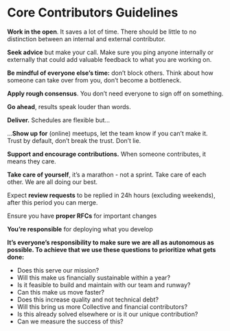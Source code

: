 # Core Contributors Guidelines

**Work in the open**. It saves a lot of time. There should be little to no distinction between an internal and external contributor.

**Seek advice** but make your call. Make sure you ping anyone internally or externally that could add valuable feedback to what you are working on.

**Be mindful of everyone else’s time:** don’t block others. Think about how someone can take over from you, don’t become a bottleneck.

**Apply rough consensus**. You don’t need everyone to sign off on something.

**Go ahead**, results speak louder than words.

**Deliver.** Schedules are flexible but…

...**Show up for** \(online\) meetups, let the team know if you can’t make it. Trust by default, don’t break the trust. Don’t lie.

**Support and encourage contributions.** When someone contributes, it means they care.

**Take care of yourself**, it’s a marathon - not a sprint. Take care of each other. We are all doing our best.

Expect **review requests** to be replied in 24h hours \(excluding weekends\), after this period you can merge.

Ensure you have **proper RFCs** for important changes

**You’re responsible** for deploying what you develop

**It’s everyone’s responsibility to make sure we are all as autonomous as possible. To achieve that we use these questions to prioritize what gets done:** 

* Does this serve our mission? 
* Will this make us financially sustainable within a year?
* Is it feasible to build and maintain with our team and runway?
* Can this make us move faster?
* Does this increase quality and not technical debt?
* Will this bring us more Collective and financial contributors?
* Is this already solved elsewhere or is it our unique contribution?
* Can we measure the success of  this?

